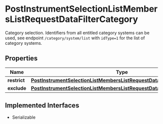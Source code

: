 

# PostInstrumentSelectionListMembersListRequestDataFilterCategory

Category selection. Identifiers from all entitled category systems can be used, see endpoint `/category/system/list` with `idType=1` for the list of category systems.

## Properties

Name | Type | Description | Notes
------------ | ------------- | ------------- | -------------
**restrict** | [**PostInstrumentSelectionListMembersListRequestDataFilterCategoryRestrict**](PostInstrumentSelectionListMembersListRequestDataFilterCategoryRestrict.md) |  |  [optional]
**exclude** | [**PostInstrumentSelectionListMembersListRequestDataFilterCategoryExclude**](PostInstrumentSelectionListMembersListRequestDataFilterCategoryExclude.md) |  |  [optional]


## Implemented Interfaces

* Serializable


